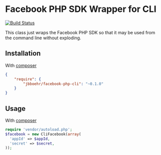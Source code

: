 # Facebook PHP SDK Wrapper for CLI 

[![Build Status](https://travis-ci.org/jbboehr/facebook-php-cli.png?branch=master)](https://travis-ci.org/jbboehr/facebook-php-cli)

This class just wraps the Facebook PHP SDK so that it may be used from
the command line without exploding.

## Installation

With [composer](http://getcomposer.org)

```json
{
    "require": {
        "jbboehr/facebook-php-cli": "~0.1.0"
    }
}
```

## Usage

With [composer](http://getcomposer.org)

```php
require 'vendor/autoload.php';
$facebook = new CliFacebook(array(
  'appId' => $appId,
  'secret' => $secret,
));
```
